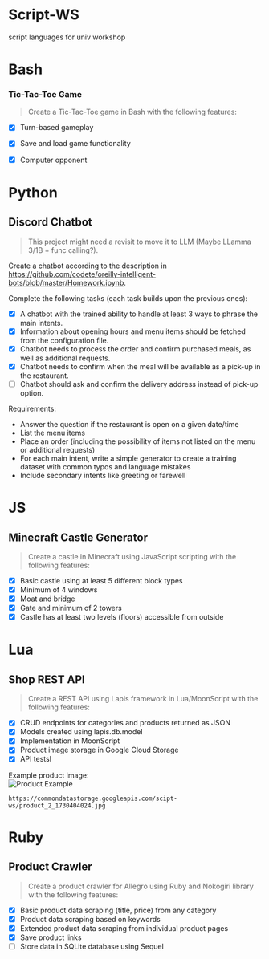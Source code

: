 # Script-WS
script languages for univ workshop

# Bash

### Tic-Tac-Toe Game

>Create a Tic-Tac-Toe game in Bash with the following features:

- [x] Turn-based gameplay
- [x] Save and load game functionality
- [x] Computer opponent


# Python

## Discord Chatbot

>This project might need a revisit to move it to LLM (Maybe LLamma 3/1B + func calling?).

Create a chatbot according to the description in https://github.com/codete/oreilly-intelligent-bots/blob/master/Homework.ipynb.

Complete the following tasks (each task builds upon the previous ones):

- [x] A chatbot with the trained ability to handle at least 3 ways to phrase the main intents.
- [x] Information about opening hours and menu items should be fetched from the configuration file.
- [x] Chatbot needs to process the order and confirm purchased meals, as well as additional requests.
- [x] Chatbot needs to confirm when the meal will be available as a pick-up in the restaurant.
- [ ] Chatbot should ask and confirm the delivery address instead of pick-up option.

Requirements:
- Answer the question if the restaurant is open on a given date/time
- List the menu items
- Place an order (including the possibility of items not listed on the menu or additional requests)
- For each main intent, write a simple generator to create a training dataset with common typos and language mistakes
- Include secondary intents like greeting or farewell

# JS

## Minecraft Castle Generator

>Create a castle in Minecraft using JavaScript scripting with the following features:

- [x] Basic castle using at least 5 different block types
- [x] Minimum of 4 windows
- [x] Moat and bridge
- [x] Gate and minimum of 2 towers
- [x] Castle has at least two levels (floors) accessible from outside

# Lua

## Shop REST API

>Create a REST API using Lapis framework in Lua/MoonScript with the following features:

- [x] CRUD endpoints for categories and products returned as JSON
- [x] Models created using lapis.db.model
- [x] Implementation in MoonScript
- [x] Product image storage in Google Cloud Storage
- [x] API testsl

Example product image: \
![Product Example](https://commondatastorage.googleapis.com/scipt-ws/product_2_1730404024.jpg)
```
https://commondatastorage.googleapis.com/scipt-ws/product_2_1730404024.jpg
```

# Ruby

## Product Crawler

>Create a product crawler for Allegro using Ruby and Nokogiri library with the following features:

- [x] Basic product data scraping (title, price) from any category
- [x] Product data scraping based on keywords
- [x] Extended product data scraping from individual product pages
- [x] Save product links
- [ ] Store data in SQLite database using Sequel
